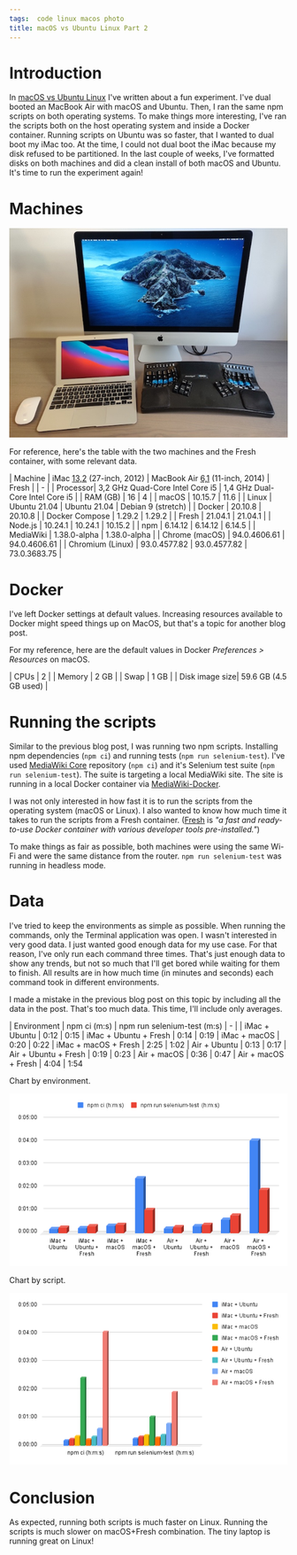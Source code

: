 ```yaml
---
tags:  code linux macos photo
title: macOS vs Ubuntu Linux Part 2
---
```

# Introduction

In [macOS vs Ubuntu Linux](/macos-vs-ubuntu) I've written about a fun experiment. I've dual booted an MacBook Air with macOS and Ubuntu. Then, I ran the same npm scripts on both operating systems. To make things more interesting, I've ran the scripts both on the host operating system and inside a Docker container. Running scripts on Ubuntu was so faster, that I wanted to dual boot my iMac too. At the time, I could not dual boot the iMac because my disk refused to be partitioned. In the last couple of weeks, I've formatted disks on both machines and did a clean install of both macOS and Ubuntu. It's time to run the experiment again!

# Machines

![Machines](/assets/macos-vs-ubuntu-2/machines.jpg "Machines")

For reference, here's the table with the two machines and the Fresh container, with some relevant data.

| Machine | iMac [13,2](https://support.apple.com/en-us/HT201634) (27-inch, 2012) | MacBook Air [6,1](https://support.apple.com/en-us/HT201862) (11-inch, 2014) | Fresh |
| - |
| Processor| 3,2 GHz Quad-Core Intel Core i5 | 1,4 GHz Dual-Core Intel Core i5 |
| RAM (GB) | 16 | 4 |
| macOS | 10.15.7 | 11.6 |
| Linux | Ubuntu 21.04 | Ubuntu 21.04 | Debian 9 (stretch) |
| Docker | 20.10.8 | 20.10.8 |
| Docker Compose | 1.29.2 | 1.29.2 |
| Fresh | 21.04.1 | 21.04.1 |
| Node.js | 10.24.1 | 10.24.1 | 10.15.2 |
| npm | 6.14.12 | 6.14.12 | 6.14.5 |
| MediaWiki | 1.38.0-alpha | 1.38.0-alpha |
| Chrome (macOS) | 94.0.4606.61 | 94.0.4606.61 |
| Chromium (Linux) | 93.0.4577.82 | 93.0.4577.82 | 73.0.3683.75 |

# Docker

I've left Docker settings at default values. Increasing resources available to Docker might speed things up on MacOS, but that's a topic for another blog post.

For my reference, here are the default values in Docker *Preferences > Resources* on macOS.

| CPUs | 2 |
| Memory | 2 GB |
| Swap | 1 GB |
| Disk image size| 59.6 GB (4.5 GB used) |

# Running the scripts

Similar to the previous blog post, I was running two npm scripts. Installing npm dependencies (`npm ci`) and running tests (`npm run selenium-test`). I've used [MediaWiki Core](https://gerrit.wikimedia.org/g/mediawiki/core) repository (`npm ci`) and it's Selenium test suite (`npm run selenium-test`). The suite is targeting a local MediaWiki site. The site is running in a local Docker container via [MediaWiki-Docker](https://www.mediawiki.org/wiki/MediaWiki-Docker).

I was not only interested in how fast it is to run the scripts from the operating system (macOS or Linux). I also wanted to know how much time it takes to run the scripts from a Fresh container. ([Fresh](https://gerrit.wikimedia.org/g/fresh) is *"a fast and ready-to-use Docker container with various developer tools pre-installed."*)

To make things as fair as possible, both machines were using the same Wi-Fi and were the same distance from the router. `npm run selenium-test` was running in headless mode.

# Data

I've tried to keep the environments as simple as possible. When running the commands, only the Terminal application was open. I wasn't interested in very good data. I just wanted good enough data for my use case. For that reason, I've only run each command three times. That's just enough data to show any trends, but not so much that I'll get bored while waiting for them to finish. All results are in how much time (in minutes and seconds) each command took in different environments.

I made a mistake in the previous blog post on this topic by including all the data in the post. That's too much data. This time, I'll include only averages.

| Environment | npm ci (m:s) | npm run selenium-test (m:s)
| - |
| iMac + Ubuntu | 0:12 | 0:15
| iMac + Ubuntu + Fresh | 0:14 | 0:19
| iMac + macOS | 0:20 | 0:22
| iMac + macOS + Fresh | 2:25 | 1:02
| Air + Ubuntu | 0:13 | 0:17
| Air + Ubuntu + Fresh | 0:19 | 0:23
| Air + macOS | 0:36 | 0:47
| Air + macOS + Fresh | 4:04 | 1:54

Chart by environment.

![Environment](/assets/macos-vs-ubuntu-2/environment.png "Environment")

Chart by script.

![Script](/assets/macos-vs-ubuntu-2/script.png "Script")

# Conclusion

As expected, running both scripts is much faster on Linux. Running the scripts is much slower on macOS+Fresh combination. The tiny laptop is running great on Linux!
